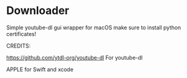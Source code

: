 # Downloader
Simple youtube-dl gui wrapper for macOS
make sure to install python certificates!


CREDITS:

https://github.com/ytdl-org/youtube-dl For youtube-dl

APPLE for Swift and xcode
